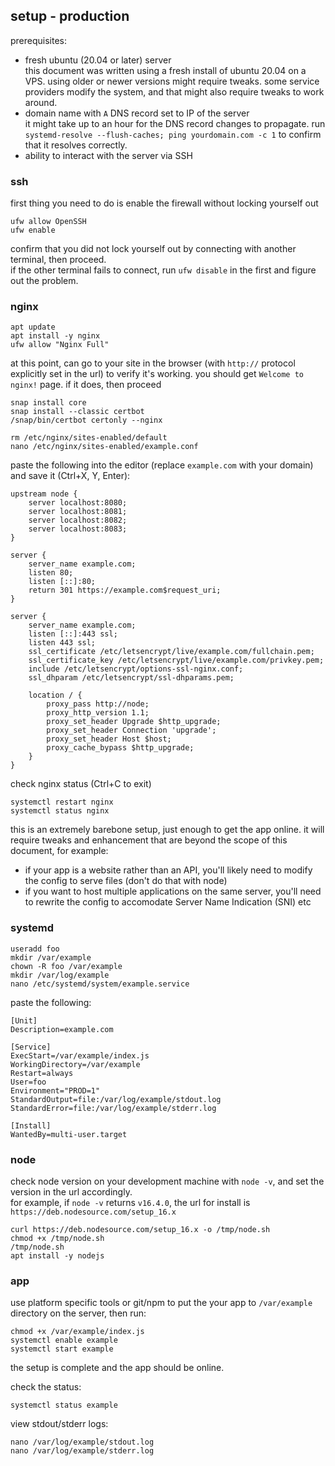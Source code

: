 ## setup - production

prerequisites:
- fresh ubuntu (20.04 or later) server  
  this document was written using a fresh install of ubuntu 20.04 on a VPS.
  using older or newer versions might require tweaks.
  some service providers modify the system, and that might also require tweaks to work around.
- domain name with `A` DNS record set to IP of the server  
  it might take up to an hour for the DNS record changes to propagate.
  run `systemd-resolve --flush-caches; ping yourdomain.com -c 1` to confirm that it resolves correctly.
- ability to interact with the server via SSH

### ssh

first thing you need to do is enable the firewall without locking yourself out

    ufw allow OpenSSH
    ufw enable

confirm that you did not lock yourself out by connecting with another terminal, then proceed.  
if the other terminal fails to connect, run `ufw disable` in the first and figure out the problem.

### nginx

    apt update
    apt install -y nginx
    ufw allow "Nginx Full"

at this point, can go to your site in the browser (with `http://` protocol explicitly set in the url) to verify it's working. you should get `Welcome to nginx!` page.
if it does, then proceed

    snap install core
    snap install --classic certbot
    /snap/bin/certbot certonly --nginx

    rm /etc/nginx/sites-enabled/default
    nano /etc/nginx/sites-enabled/example.conf

paste the following into the editor (replace `example.com` with your domain) and save it (Ctrl+X, Y, Enter):

    upstream node {
        server localhost:8080;
        server localhost:8081;
        server localhost:8082;
        server localhost:8083;
    }
     
    server {
        server_name example.com;
        listen 80;
        listen [::]:80;
        return 301 https://example.com$request_uri;
    }
     
    server {
        server_name example.com;
        listen [::]:443 ssl;
        listen 443 ssl;
        ssl_certificate /etc/letsencrypt/live/example.com/fullchain.pem;
        ssl_certificate_key /etc/letsencrypt/live/example.com/privkey.pem;
        include /etc/letsencrypt/options-ssl-nginx.conf;
        ssl_dhparam /etc/letsencrypt/ssl-dhparams.pem;
    
        location / {
            proxy_pass http://node;
            proxy_http_version 1.1;
            proxy_set_header Upgrade $http_upgrade;
            proxy_set_header Connection 'upgrade';
            proxy_set_header Host $host;
            proxy_cache_bypass $http_upgrade;
        }
    }

check nginx status (Ctrl+C to exit)

    systemctl restart nginx
    systemctl status nginx

this is an extremely barebone setup, just enough to get the app online.
it will require tweaks and enhancement that are beyond the scope of this document, for example:  
- if your app is a website rather than an API, you'll likely need to modify the config to serve files (don't do that with node)
- if you want to host multiple applications on the same server, you'll need to rewrite the config to accomodate Server Name Indication (SNI)
etc

### systemd

    useradd foo
    mkdir /var/example
    chown -R foo /var/example
    mkdir /var/log/example
    nano /etc/systemd/system/example.service

paste the following:

    [Unit]
    Description=example.com
    
    [Service]
    ExecStart=/var/example/index.js
    WorkingDirectory=/var/example
    Restart=always
    User=foo
    Environment="PROD=1"
    StandardOutput=file:/var/log/example/stdout.log
    StandardError=file:/var/log/example/stderr.log
    
    [Install]
    WantedBy=multi-user.target

### node

check node version on your development machine with `node -v`, and set the version in the url accordingly.  
for example, if `node -v` returns `v16.4.0`, the url for install is `https://deb.nodesource.com/setup_16.x`

    curl https://deb.nodesource.com/setup_16.x -o /tmp/node.sh
    chmod +x /tmp/node.sh
    /tmp/node.sh
    apt install -y nodejs

### app

use platform specific tools or git/npm to put the your app to `/var/example` directory on the server, then run:

    chmod +x /var/example/index.js
    systemctl enable example
    systemctl start example

the setup is complete and the app should be online.

check the status:

    systemctl status example

view stdout/stderr logs:

    nano /var/log/example/stdout.log
    nano /var/log/example/stderr.log